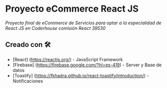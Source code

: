 # Proyecto eCommerce React JS

_Proyecto final de eCommerce de Servicios para optar a la especialidad de React JS en Coderhouse comisión React 39530_

## Creado con 🛠️

* [React] (https://reactjs.org/) - JavaScript Framework
* [Firebase] (https://firebase.google.com/?hl=es-419) - Server y Base de datos
* [Toastify] (https://fkhadra.github.io/react-toastify/introduction/) - Notificaciones